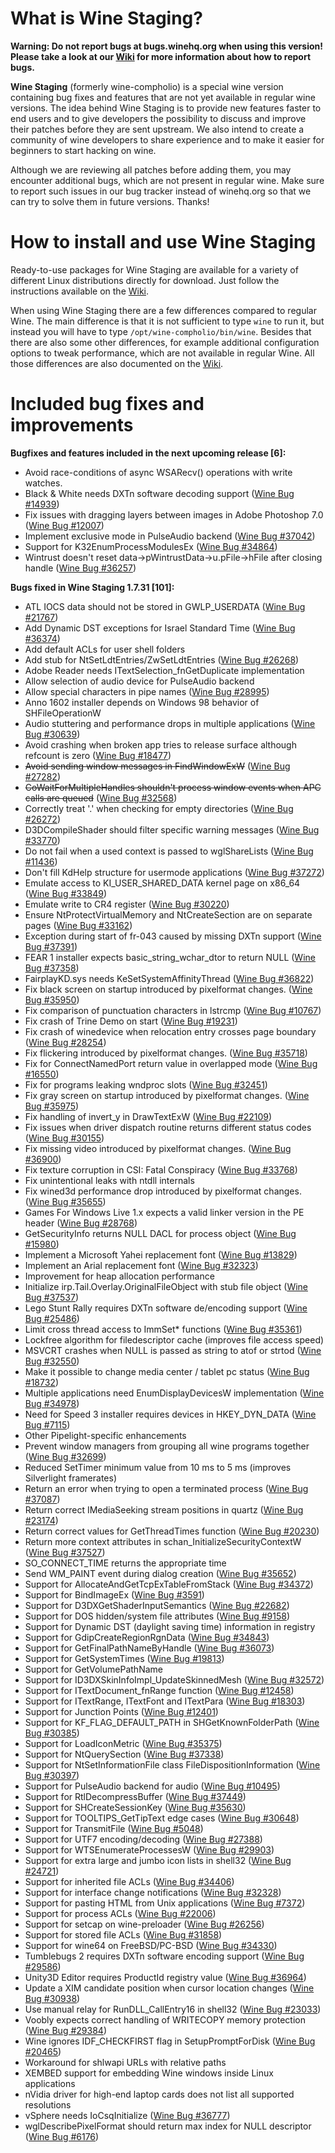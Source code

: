 What is Wine Staging?
=====================

**Warning: Do not report bugs at bugs.winehq.org when using this version!
Please take a look at our
[Wiki](https://github.com/wine-compholio/wine-staging/wiki/Reporting-bugs)
for more information about how to report bugs.**

**Wine Staging** (formerly wine-compholio) is a special wine version containing
bug fixes and features that are not yet available in regular wine versions. The
idea behind Wine Staging is to provide new features faster to end users and to
give developers the possibility to discuss and improve their patches before
they are sent upstream. We also intend to create a community of wine developers
to share experience and to make it easier for beginners to start hacking on
wine.

Although we are reviewing all patches before adding them, you may encounter
additional bugs, which are not present in regular wine. Make sure to report
such issues in our bug tracker instead of winehq.org so that we can try to
solve them in future versions. Thanks!

How to install and use Wine Staging
===================================

Ready-to-use packages for Wine Staging are available for a variety
of different Linux distributions directly for download. Just follow the
instructions available on the
[Wiki](https://github.com/wine-compholio/wine-staging/wiki/Installation).

When using Wine Staging there are a few differences compared to regular
Wine. The main difference is that it is not sufficient to type `wine` to
run it, but instead you will have to type `/opt/wine-compholio/bin/wine`.
Besides that there are also some other differences, for example additional
configuration options to tweak performance, which are not available in regular
Wine. All those differences are also documented on the
[Wiki](https://github.com/wine-compholio/wine-staging/wiki/Usage).


Included bug fixes and improvements
===================================

**Bugfixes and features included in the next upcoming release [6]:**

* Avoid race-conditions of async WSARecv() operations with write watches.
* Black & White needs DXTn software decoding support ([Wine Bug #14939](https://bugs.winehq.org/show_bug.cgi?id=14939))
* Fix issues with dragging layers between images in Adobe Photoshop 7.0 ([Wine Bug #12007](https://bugs.winehq.org/show_bug.cgi?id=12007))
* Implement exclusive mode in PulseAudio backend ([Wine Bug #37042](https://bugs.winehq.org/show_bug.cgi?id=37042))
* Support for K32EnumProcessModulesEx ([Wine Bug #34864](https://bugs.winehq.org/show_bug.cgi?id=34864))
* Wintrust doesn't reset data->pWintrustData->u.pFile->hFile after closing handle ([Wine Bug #36257](https://bugs.winehq.org/show_bug.cgi?id=36257))


**Bugs fixed in Wine Staging 1.7.31 [101]:**

* ATL IOCS data should not be stored in GWLP_USERDATA ([Wine Bug #21767](https://bugs.winehq.org/show_bug.cgi?id=21767))
* Add Dynamic DST exceptions for Israel Standard Time ([Wine Bug #36374](https://bugs.winehq.org/show_bug.cgi?id=36374))
* Add default ACLs for user shell folders
* Add stub for NtSetLdtEntries/ZwSetLdtEntries ([Wine Bug #26268](https://bugs.winehq.org/show_bug.cgi?id=26268))
* Adobe Reader needs ITextSelection_fnGetDuplicate implementation
* Allow selection of audio device for PulseAudio backend
* Allow special characters in pipe names ([Wine Bug #28995](https://bugs.winehq.org/show_bug.cgi?id=28995))
* Anno 1602 installer depends on Windows 98 behavior of SHFileOperationW
* Audio stuttering and performance drops in multiple applications ([Wine Bug #30639](https://bugs.winehq.org/show_bug.cgi?id=30639))
* Avoid crashing when broken app tries to release surface although refcount is zero ([Wine Bug #18477](https://bugs.winehq.org/show_bug.cgi?id=18477))
* ~~Avoid sending window messages in FindWindowExW~~ ([Wine Bug #27282](https://bugs.winehq.org/show_bug.cgi?id=27282))
* ~~CoWaitForMultipleHandles shouldn't process window events when APC calls are queued~~ ([Wine Bug #32568](https://bugs.winehq.org/show_bug.cgi?id=32568))
* Correctly treat '.' when checking for empty directories ([Wine Bug #26272](https://bugs.winehq.org/show_bug.cgi?id=26272))
* D3DCompileShader should filter specific warning messages ([Wine Bug #33770](https://bugs.winehq.org/show_bug.cgi?id=33770))
* Do not fail when a used context is passed to wglShareLists ([Wine Bug #11436](https://bugs.winehq.org/show_bug.cgi?id=11436))
* Don't fill KdHelp structure for usermode applications ([Wine Bug #37272](https://bugs.winehq.org/show_bug.cgi?id=37272))
* Emulate access to KI_USER_SHARED_DATA kernel page on x86_64 ([Wine Bug #33849](https://bugs.winehq.org/show_bug.cgi?id=33849))
* Emulate write to CR4 register ([Wine Bug #30220](https://bugs.winehq.org/show_bug.cgi?id=30220))
* Ensure NtProtectVirtualMemory and NtCreateSection are on separate pages ([Wine Bug #33162](https://bugs.winehq.org/show_bug.cgi?id=33162))
* Exception during start of fr-043 caused by missing DXTn support ([Wine Bug #37391](https://bugs.winehq.org/show_bug.cgi?id=37391))
* FEAR 1 installer expects basic_string_wchar_dtor to return NULL ([Wine Bug #37358](https://bugs.winehq.org/show_bug.cgi?id=37358))
* FairplayKD.sys needs KeSetSystemAffinityThread ([Wine Bug #36822](https://bugs.winehq.org/show_bug.cgi?id=36822))
* Fix black screen on startup introduced by pixelformat changes. ([Wine Bug #35950](https://bugs.winehq.org/show_bug.cgi?id=35950))
* Fix comparison of punctuation characters in lstrcmp ([Wine Bug #10767](https://bugs.winehq.org/show_bug.cgi?id=10767))
* Fix crash of Trine Demo on start ([Wine Bug #19231](https://bugs.winehq.org/show_bug.cgi?id=19231))
* Fix crash of winedevice when relocation entry crosses page boundary ([Wine Bug #28254](https://bugs.winehq.org/show_bug.cgi?id=28254))
* Fix flickering introduced by pixelformat changes. ([Wine Bug #35718](https://bugs.winehq.org/show_bug.cgi?id=35718))
* Fix for ConnectNamedPort return value in overlapped mode ([Wine Bug #16550](https://bugs.winehq.org/show_bug.cgi?id=16550))
* Fix for programs leaking wndproc slots ([Wine Bug #32451](https://bugs.winehq.org/show_bug.cgi?id=32451))
* Fix gray screen on startup introduced by pixelformat changes. ([Wine Bug #35975](https://bugs.winehq.org/show_bug.cgi?id=35975))
* Fix handling of invert_y in DrawTextExW ([Wine Bug #22109](https://bugs.winehq.org/show_bug.cgi?id=22109))
* Fix issues when driver dispatch routine returns different status codes ([Wine Bug #30155](https://bugs.winehq.org/show_bug.cgi?id=30155))
* Fix missing video introduced by pixelformat changes. ([Wine Bug #36900](https://bugs.winehq.org/show_bug.cgi?id=36900))
* Fix texture corruption in CSI: Fatal Conspiracy ([Wine Bug #33768](https://bugs.winehq.org/show_bug.cgi?id=33768))
* Fix unintentional leaks with ntdll internals
* Fix wined3d performance drop introduced by pixelformat changes. ([Wine Bug #35655](https://bugs.winehq.org/show_bug.cgi?id=35655))
* Games For Windows Live 1.x expects a valid linker version in the PE header ([Wine Bug #28768](https://bugs.winehq.org/show_bug.cgi?id=28768))
* GetSecurityInfo returns NULL DACL for process object ([Wine Bug #15980](https://bugs.winehq.org/show_bug.cgi?id=15980))
* Implement a Microsoft Yahei replacement font ([Wine Bug #13829](https://bugs.winehq.org/show_bug.cgi?id=13829))
* Implement an Arial replacement font ([Wine Bug #32323](https://bugs.winehq.org/show_bug.cgi?id=32323))
* Improvement for heap allocation performance
* Initialize irp.Tail.Overlay.OriginalFileObject with stub file object ([Wine Bug #37537](https://bugs.winehq.org/show_bug.cgi?id=37537))
* Lego Stunt Rally requires DXTn software de/encoding support ([Wine Bug #25486](https://bugs.winehq.org/show_bug.cgi?id=25486))
* Limit cross thread access to ImmSet* functions ([Wine Bug #35361](https://bugs.winehq.org/show_bug.cgi?id=35361))
* Lockfree algorithm for filedescriptor cache (improves file access speed)
* MSVCRT crashes when NULL is passed as string to atof or strtod ([Wine Bug #32550](https://bugs.winehq.org/show_bug.cgi?id=32550))
* Make it possible to change media center / tablet pc status ([Wine Bug #18732](https://bugs.winehq.org/show_bug.cgi?id=18732))
* Multiple applications need EnumDisplayDevicesW implementation ([Wine Bug #34978](https://bugs.winehq.org/show_bug.cgi?id=34978))
* Need for Speed 3 installer requires devices in HKEY_DYN_DATA ([Wine Bug #7115](https://bugs.winehq.org/show_bug.cgi?id=7115))
* Other Pipelight-specific enhancements
* Prevent window managers from grouping all wine programs together ([Wine Bug #32699](https://bugs.winehq.org/show_bug.cgi?id=32699))
* Reduced SetTimer minimum value from 10 ms to 5 ms (improves Silverlight framerates)
* Return an error when trying to open a terminated process ([Wine Bug #37087](https://bugs.winehq.org/show_bug.cgi?id=37087))
* Return correct IMediaSeeking stream positions in quartz ([Wine Bug #23174](https://bugs.winehq.org/show_bug.cgi?id=23174))
* Return correct values for GetThreadTimes function ([Wine Bug #20230](https://bugs.winehq.org/show_bug.cgi?id=20230))
* Return more context attributes in schan_InitializeSecurityContextW ([Wine Bug #37527](https://bugs.winehq.org/show_bug.cgi?id=37527))
* SO_CONNECT_TIME returns the appropriate time
* Send WM_PAINT event during dialog creation ([Wine Bug #35652](https://bugs.winehq.org/show_bug.cgi?id=35652))
* Support for AllocateAndGetTcpExTableFromStack ([Wine Bug #34372](https://bugs.winehq.org/show_bug.cgi?id=34372))
* Support for BindImageEx ([Wine Bug #3591](https://bugs.winehq.org/show_bug.cgi?id=3591))
* Support for D3DXGetShaderInputSemantics ([Wine Bug #22682](https://bugs.winehq.org/show_bug.cgi?id=22682))
* Support for DOS hidden/system file attributes ([Wine Bug #9158](https://bugs.winehq.org/show_bug.cgi?id=9158))
* Support for Dynamic DST (daylight saving time) information in registry
* Support for GdipCreateRegionRgnData ([Wine Bug #34843](https://bugs.winehq.org/show_bug.cgi?id=34843))
* Support for GetFinalPathNameByHandle ([Wine Bug #36073](https://bugs.winehq.org/show_bug.cgi?id=36073))
* Support for GetSystemTimes ([Wine Bug #19813](https://bugs.winehq.org/show_bug.cgi?id=19813))
* Support for GetVolumePathName
* Support for ID3DXSkinInfoImpl_UpdateSkinnedMesh ([Wine Bug #32572](https://bugs.winehq.org/show_bug.cgi?id=32572))
* Support for ITextDocument_fnRange function ([Wine Bug #12458](https://bugs.winehq.org/show_bug.cgi?id=12458))
* Support for ITextRange, ITextFont and ITextPara ([Wine Bug #18303](https://bugs.winehq.org/show_bug.cgi?id=18303))
* Support for Junction Points ([Wine Bug #12401](https://bugs.winehq.org/show_bug.cgi?id=12401))
* Support for KF_FLAG_DEFAULT_PATH in SHGetKnownFolderPath ([Wine Bug #30385](https://bugs.winehq.org/show_bug.cgi?id=30385))
* Support for LoadIconMetric ([Wine Bug #35375](https://bugs.winehq.org/show_bug.cgi?id=35375))
* Support for NtQuerySection ([Wine Bug #37338](https://bugs.winehq.org/show_bug.cgi?id=37338))
* Support for NtSetInformationFile class FileDispositionInformation ([Wine Bug #30397](https://bugs.winehq.org/show_bug.cgi?id=30397))
* Support for PulseAudio backend for audio ([Wine Bug #10495](https://bugs.winehq.org/show_bug.cgi?id=10495))
* Support for RtlDecompressBuffer ([Wine Bug #37449](https://bugs.winehq.org/show_bug.cgi?id=37449))
* Support for SHCreateSessionKey ([Wine Bug #35630](https://bugs.winehq.org/show_bug.cgi?id=35630))
* Support for TOOLTIPS_GetTipText edge cases ([Wine Bug #30648](https://bugs.winehq.org/show_bug.cgi?id=30648))
* Support for TransmitFile ([Wine Bug #5048](https://bugs.winehq.org/show_bug.cgi?id=5048))
* Support for UTF7 encoding/decoding ([Wine Bug #27388](https://bugs.winehq.org/show_bug.cgi?id=27388))
* Support for WTSEnumerateProcessesW ([Wine Bug #29903](https://bugs.winehq.org/show_bug.cgi?id=29903))
* Support for extra large and jumbo icon lists in shell32 ([Wine Bug #24721](https://bugs.winehq.org/show_bug.cgi?id=24721))
* Support for inherited file ACLs ([Wine Bug #34406](https://bugs.winehq.org/show_bug.cgi?id=34406))
* Support for interface change notifications ([Wine Bug #32328](https://bugs.winehq.org/show_bug.cgi?id=32328))
* Support for pasting HTML from Unix applications ([Wine Bug #7372](https://bugs.winehq.org/show_bug.cgi?id=7372))
* Support for process ACLs ([Wine Bug #22006](https://bugs.winehq.org/show_bug.cgi?id=22006))
* Support for setcap on wine-preloader ([Wine Bug #26256](https://bugs.winehq.org/show_bug.cgi?id=26256))
* Support for stored file ACLs ([Wine Bug #31858](https://bugs.winehq.org/show_bug.cgi?id=31858))
* Support for wine64 on FreeBSD/PC-BSD ([Wine Bug #34330](https://bugs.winehq.org/show_bug.cgi?id=34330))
* Tumblebugs 2 requires DXTn software encoding support ([Wine Bug #29586](https://bugs.winehq.org/show_bug.cgi?id=29586))
* Unity3D Editor requires ProductId registry value ([Wine Bug #36964](https://bugs.winehq.org/show_bug.cgi?id=36964))
* Update a XIM candidate position when cursor location changes ([Wine Bug #30938](https://bugs.winehq.org/show_bug.cgi?id=30938))
* Use manual relay for RunDLL_CallEntry16 in shell32 ([Wine Bug #23033](https://bugs.winehq.org/show_bug.cgi?id=23033))
* Voobly expects correct handling of WRITECOPY memory protection ([Wine Bug #29384](https://bugs.winehq.org/show_bug.cgi?id=29384))
* Wine ignores IDF_CHECKFIRST flag in SetupPromptForDisk ([Wine Bug #20465](https://bugs.winehq.org/show_bug.cgi?id=20465))
* Workaround for shlwapi URLs with relative paths
* XEMBED support for embedding Wine windows inside Linux applications
* nVidia driver for high-end laptop cards does not list all supported resolutions
* vSphere needs IoCsqInitialize ([Wine Bug #36777](https://bugs.winehq.org/show_bug.cgi?id=36777))
* wglDescribePixelFormat should return max index for NULL descriptor ([Wine Bug #6176](https://bugs.winehq.org/show_bug.cgi?id=6176))

